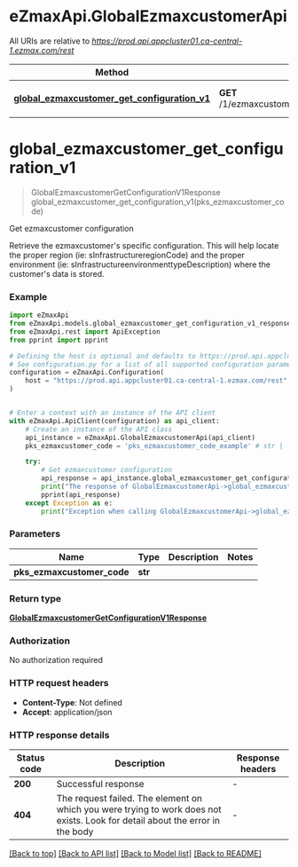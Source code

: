 # eZmaxApi.GlobalEzmaxcustomerApi

All URIs are relative to *https://prod.api.appcluster01.ca-central-1.ezmax.com/rest*

Method | HTTP request | Description
------------- | ------------- | -------------
[**global_ezmaxcustomer_get_configuration_v1**](GlobalEzmaxcustomerApi.md#global_ezmaxcustomer_get_configuration_v1) | **GET** /1/ezmaxcustomer/{pksEzmaxcustomerCode}/getConfiguration | Get ezmaxcustomer configuration


# **global_ezmaxcustomer_get_configuration_v1**
> GlobalEzmaxcustomerGetConfigurationV1Response global_ezmaxcustomer_get_configuration_v1(pks_ezmaxcustomer_code)

Get ezmaxcustomer configuration

Retrieve the ezmaxcustomer's specific configuration. This will help locate the proper region (ie: sInfrastructureregionCode) and the proper environment (ie: sInfrastructureenvironmenttypeDescription) where the customer's data is stored.

### Example


```python
import eZmaxApi
from eZmaxApi.models.global_ezmaxcustomer_get_configuration_v1_response import GlobalEzmaxcustomerGetConfigurationV1Response
from eZmaxApi.rest import ApiException
from pprint import pprint

# Defining the host is optional and defaults to https://prod.api.appcluster01.ca-central-1.ezmax.com/rest
# See configuration.py for a list of all supported configuration parameters.
configuration = eZmaxApi.Configuration(
    host = "https://prod.api.appcluster01.ca-central-1.ezmax.com/rest"
)


# Enter a context with an instance of the API client
with eZmaxApi.ApiClient(configuration) as api_client:
    # Create an instance of the API class
    api_instance = eZmaxApi.GlobalEzmaxcustomerApi(api_client)
    pks_ezmaxcustomer_code = 'pks_ezmaxcustomer_code_example' # str | 

    try:
        # Get ezmaxcustomer configuration
        api_response = api_instance.global_ezmaxcustomer_get_configuration_v1(pks_ezmaxcustomer_code)
        print("The response of GlobalEzmaxcustomerApi->global_ezmaxcustomer_get_configuration_v1:\n")
        pprint(api_response)
    except Exception as e:
        print("Exception when calling GlobalEzmaxcustomerApi->global_ezmaxcustomer_get_configuration_v1: %s\n" % e)
```



### Parameters


Name | Type | Description  | Notes
------------- | ------------- | ------------- | -------------
 **pks_ezmaxcustomer_code** | **str**|  | 

### Return type

[**GlobalEzmaxcustomerGetConfigurationV1Response**](GlobalEzmaxcustomerGetConfigurationV1Response.md)

### Authorization

No authorization required

### HTTP request headers

 - **Content-Type**: Not defined
 - **Accept**: application/json

### HTTP response details

| Status code | Description | Response headers |
|-------------|-------------|------------------|
**200** | Successful response |  -  |
**404** | The request failed. The element on which you were trying to work does not exists. Look for detail about the error in the body |  -  |

[[Back to top]](#) [[Back to API list]](../README.md#documentation-for-api-endpoints) [[Back to Model list]](../README.md#documentation-for-models) [[Back to README]](../README.md)

